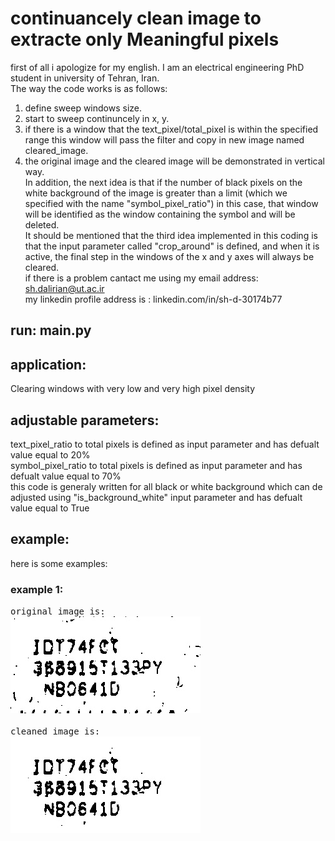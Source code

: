 # continuancely clean image to extracte only Meaningful pixels
first of all i apologize for my english. I am an electrical engineering PhD student in university of Tehran, Iran.<br/> 
The way the code works is as follows:<br />
 1. define sweep windows size.<br />
 2. start to sweep continuncely in x, y.<br />
 3. if there is a window that the text_pixel/total_pixel is within the specified range this window will pass the filter and copy in new image named cleared_image.<br />
 4. the original image and the cleared image will be demonstrated in vertical way.<br />
In addition, the next idea is that if the number of black pixels on the white background of the image is greater than a limit (which we specified with the name "symbol_pixel_ratio") in this case, that window will be identified as the window containing the symbol and will be deleted.<br />
It should be mentioned that the third idea implemented in this coding is that the input parameter called "crop_around" is defined, and when it is active, the final step in the windows of the x and y axes will always be cleared.<br />
if there is a problem cantact me using my email address: sh.dalirian@ut.ac.ir<br/>
my linkedin profile address is : linkedin.com/in/sh-d-30174b77 <br/>
## run: main.py

## application:
Clearing windows with very low and very high pixel density

## adjustable parameters:
text_pixel_ratio to total pixels is defined as input parameter and has defualt value equal to 20% <br/>
symbol_pixel_ratio to total pixels is defined as input parameter and has defualt value equal to 70% <br/>
this code is generaly written for all black or white background which can de adjusted using "is_background_white" input parameter and has defualt value equal to True <br/>
## example:
here is some examples:<br />
### example 1:
<kbd>original image is:<br />!["original image"](gray_image.jpg)<br /><br />
cleaned image is:<br />![cleaned image](cleaned_img.jpg)<br /><br />
